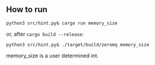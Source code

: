 ## How to run
`python3 src/hint.py& cargo run memory_size`

or, after `cargo build --release`:

`python3 src/hint.py& ./target/build/zeromq memory_size`

memory_size is a user determined int.
